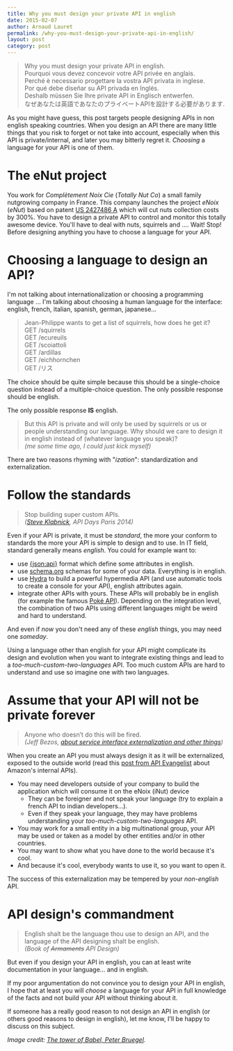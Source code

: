 ```yaml
---
title: Why you must design your private API in english
date: 2015-02-07
author: Arnaud Lauret
permalink: /why-you-must-design-your-private-api-in-english/
layout: post
category: post
---
```

> Why you must design your private API in english.  
> Pourquoi vous devez concevoir votre API privée en anglais.  
> Perché è necessario progettare la vostra API privata in inglese.  
> Por qué debe diseñar su API privada en Inglés.  
> Deshalb müssen Sie Ihre private API in Englisch entwerfen.  
> なぜあなたは英語であなたのプライベートAPIを設計する必要があります.  

As you might have guess, this post targets people designing APIs in non english speaking countries.
When you design an API there are many little things that you risk to forget or not take into account, especially when this API is private/internal, and later you may bitterly regret it.
*Choosing* a language for your API is one of them.<!--more-->

# The eNut project
You work for *Complètement Noix Cie* (*Totally Nut Co*) a small family nutgrowing company in France.
This company launches the project *eNoix* (*eNut*) based on patent [US 2427486 A](http://www.google.com/patents/US2427486) which will cut nuts collection costs by 300%.
You have to design a private API to control and monitor this totally awesome device. You'll have to deal with nuts, squirrels and .... Wait! Stop!
Before designing anything you have to choose a language for your API.

# Choosing a language to design an API?
I'm not talking about internationalization or choosing a programming language ...
I'm talking about choosing a human language for the interface: english, french, italian, spanish, german, japanese... 

> Jean-Philippe wants to get a list of squirrels, how does he get it?  
> GET /squirrels  
> GET /ecureuils  
> GET /scoiattoli  
> GET /ardillas  
> GET /eichhornchen  
> GET /リス  

The choice should be quite simple because this should be a single-choice question instead of a multiple-choice question.
The only possible response should be english.

The only possible response **IS** english.

> But this API is private and will only be used by squirrels or us or people understanding our language. Why should we care to design it in english instead of (whatever language you speak)?  
> *(me some time ago, I could just kick myself)*

There are two reasons rhyming with "*ization*": standardization and externalization.

# Follow the standards
> Stop building super custom APIs.  
> *([Steve Klabnick](http://www.steveklabnik.com/), API Days Paris 2014)*

Even if your API is private, it must be *standard*, the more your conform to standards the more your API is simple to design and to use.
In IT field, standard generally means *english*.
You could for example want to:

  - use [{json:api}](http://jsonapi.org/) format which define some attributes in english.
  - use [schema.org](http://schema.org/) schemas for some of your data. Everything is in english.
  - use [Hydra](http://www.hydra-cg.com/) to build a powerful hypermedia API (and use automatic tools to create a console for your API), english attributes again.
  - integrate other APIs with yours. These APIs will probably be in english (for example the famous [Poké API](http://pokeapi.co/)). Depending on the integration level, the combination of two APIs using different languages might  be weird and hard to understand.

And even if *now* you don't need any of these *english* things, you may need one *someday*.

Using a language other than english for your API might complicate its design and evolution when you want to integrate existing things and lead to a *too-much-custom-two-languages* API.
Too much custom APIs are hard to understand and use so imagine one with two languages.

# Assume that your API will not be private forever
> Anyone who doesn’t do this will be fired.  
> *(Jeff Bezos, [about service interface externalization and other things](http://apievangelist.com/2012/01/12/the-secret-to-amazons-success-internal-apis/))*

When you create an API you must always design it as it will be externalized, exposed to the outside world (read this [post from API Evangelist](http://apievangelist.com/2012/01/12/the-secret-to-amazons-success-internal-apis/) about Amazon's internal APIs).

- You may need developers outside of your company to build the application which will consume it on the eNoix (iNut) device
  - They can be foreigner and not speak your language (try to explain a french API to indian developers…).
  - Even if they speak your language, they may have problems understanding your *too-much-custom-two-languages* API.
- You may work for a small entity in a big multinational group, your API may be used or taken as a model by other entities and/or in other countries.
- You may want to show what you have done to the world because it's cool.
- And because it's cool, everybody wants to use it, so you want to open it.

The success of this externalization may be tempered by your *non-english* API.

# API design's commandment
> English shalt be the language thou use to design an API, and the language of the API designing shalt be english.  
> *(Book of <del>Armaments</del> API Design)*

But even if you design your API in english, you can at least write documentation in your language… and in english.

If my poor argumentation do not convince you to design your API in english, I hope that at least you will *choose* a language for your API in full knowledge of the facts and not build your API without thinking about it.

If someone has a really good reason to not design an API in english (or others good reasons to design in english), let me know, I'll be happy to discuss on this subject.

*Image credit: [The tower of Babel, Peter Bruegel](http://en.wikipedia.org/wiki/The_Tower_of_Babel_%28Bruegel%29).*
